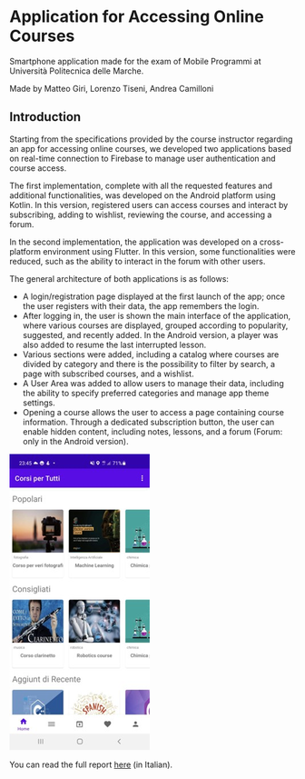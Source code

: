 # Application for Accessing Online Courses
Smartphone application made for the exam of Mobile Programmi at Università Politecnica delle Marche.

Made by Matteo Giri, Lorenzo Tiseni, Andrea Camilloni

## Introduction
Starting from the specifications provided by the course instructor regarding an app for accessing online courses, we developed two applications based on real-time connection to Firebase
to manage user authentication and course access.

The first implementation, complete with all the requested features and additional functionalities, was developed on the Android platform using Kotlin. In this version, registered users can access
courses and interact by subscribing, adding to wishlist, reviewing the course, and accessing a forum.

In the second implementation, the application was developed on a cross-platform environment using Flutter. In this version, some functionalities were reduced, such as the ability to interact
in the forum with other users.

The general architecture of both applications is as follows:

- A login/registration page displayed at the first launch of the app; once the user registers with their data, the app remembers the login.
- After logging in, the user is shown the main interface of the application, where various courses are displayed, grouped according to popularity, suggested, and recently added. In the Android version,
a player was also added to resume the last interrupted lesson.
- Various sections were added, including a catalog where courses are divided by category and there is the possibility to filter by search, a page with subscribed courses, and a wishlist.
- A User Area was added to allow users to manage their data, including the ability to specify preferred categories and manage app theme settings.
- Opening a course allows the user to access a page containing course information. Through a dedicated subscription button, the user can enable hidden content, including notes, lessons,
and a forum (Forum: only in the Android version).

![example](images/example1.jpg)

You can read the full report [here](<Relazione Programmazione Mobile.docx>) (in Italian).

